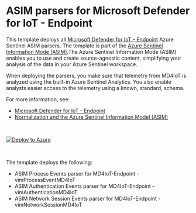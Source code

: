 # ASIM parsers for Microsoft Defender for IoT - Endpoint

This template deploys all [Microsoft Defender for IoT - Endpoint](https://azure.microsoft.com/services/azure-defender-for-iot/) Azure Sentinel ASIM parsers. The template is part of the [Azure Sentinel Information Mode (ASIM)](https://aka.ms/AzSentinelNormalization).The Azure Sentinel Information Mode (ASIM) enables you to use and create source-agnostic content, simplifying your analysis of the data in your Azure Sentinel workspace.

When deploying the parsers, you make sure that telemetry from MD4IoT is analyzed using the built-in Azure Sentinel Analytics. You also enable analysts easier access to the telemetry using a known, standard, schema.

For more information, see:

- [Microsoft Defender for IoT - Endpoint](https://azure.microsoft.com/services/azure-defender-for-iot/)
- [Normalization and the Azure Sentinel Information Model (ASIM)](https://aka.ms/AzSentinelNormalization)

<br>

[![Deploy to Azure](https://aka.ms/deploytoazurebutton)](https://aka.ms/AzSentinelMD4IoTARM)

<br>

The template deploys the following:

- ASIM Process Events parser for MD4IoT-Endpoint - vimProcessEventMD4IoT
- ASIM Authentication Events parser for MD4IoT-Endpoint - vimAuthenticationMD4IoT
- ASIM Network Session Events parser for MD4IoT-Endpoint - vimNetworkSessionMD4IoT

<br>
